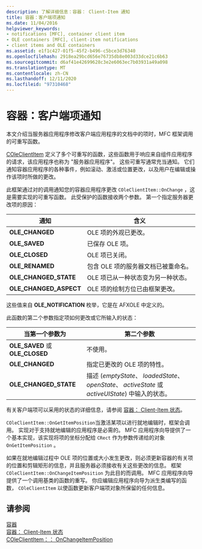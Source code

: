 ```yaml
---
description: 了解详细信息：容器： Client-Item 通知
title: 容器：客户端项通知
ms.date: 11/04/2016
helpviewer_keywords:
- notifications [MFC], container client item
- OLE containers [MFC], client-item notifications
- client items and OLE containers
ms.assetid: e1f1c427-01f5-45f2-b496-c5bce3d76340
ms.openlocfilehash: 2918ea29bcd656e76735db8e003d33dce21c6b63
ms.sourcegitcommit: d6af41e42699628c3e2e6063ec7b03931a49a098
ms.translationtype: MT
ms.contentlocale: zh-CN
ms.lasthandoff: 12/11/2020
ms.locfileid: "97310468"
---
```

# <a name="containers-client-item-notifications"></a>容器：客户端项通知

本文介绍当服务器应用程序修改客户端应用程序的文档中的项时，MFC 框架调用的可重写函数。

[COleClientItem](reference/coleclientitem-class.md) 定义了多个可重写的函数，这些函数用于响应来自组件应用程序的请求，该应用程序也称为 "服务器应用程序"。 这些可重写通常充当通知。 它们通知容器应用程序的各种事件，例如滚动、激活或位置更改，以及用户在编辑或操作该项时所做的更改。

此框架通过对的调用通知您的容器应用程序更改 `COleClientItem::OnChange` ，这是需要实现的可重写函数。 此受保护的函数接收两个参数。 第一个指定服务器更改项的原因：

|通知|含义|
|------------------|-------------|
|**OLE_CHANGED**|OLE 项的外观已更改。|
|**OLE_SAVED**|已保存 OLE 项。|
|**OLE_CLOSED**|OLE 项已关闭。|
|**OLE_RENAMED**|包含 OLE 项的服务器文档已被重命名。|
|**OLE_CHANGED_STATE**|OLE 项已从一种状态变为另一种状态。|
|**OLE_CHANGED_ASPECT**|OLE 项的绘制方位已由框架更改。|

这些值来自 **OLE_NOTIFICATION** 枚举，它是在 AFXOLE 中定义的。

此函数的第二个参数指定项如何更改或它所输入的状态：

|当第一个参数为|第二个参数|
|----------------------------|---------------------|
|**OLE_SAVED** 或 **OLE_CLOSED**|不使用。|
|**OLE_CHANGED**|指定已更改的 OLE 项的特性。|
|**OLE_CHANGED_STATE**|描述 (*emptyState*、 *loadedState*、 *openState*、 *activeState* 或 *activeUIState*) 中输入的状态。|

有关客户端项可以采用的状态的详细信息，请参阅 [容器： Client-Item 状态](containers-client-item-states.md)。

`COleClientItem::OnGetItemPosition`当激活某项以进行就地编辑时，框架会调用。 实现对于支持就地编辑的应用程序是必需的。 MFC 应用程序向导提供了一个基本实现，该实现将项的坐标分配给 `CRect` 作为参数传递给的对象 `OnGetItemPosition` 。

如果在就地编辑过程中 OLE 项的位置或大小发生更改，则必须更新容器的有关项的位置和剪辑矩形的信息，并且服务器必须接收有关这些更改的信息。 框架 `COleClientItem::OnChangeItemPosition` 为此目的而调用。 MFC 应用程序向导提供了一个调用基类的函数的重写。 你应编辑应用程序向导为派生类编写的函数， `COleClientItem` 以使函数更新客户端项对象所保留的任何信息。

## <a name="see-also"></a>请参阅

[容器](containers.md)<br/>
[容器： Client-Item 状态](containers-client-item-states.md)<br/>
[COleClientItem：： OnChangeItemPosition](reference/coleclientitem-class.md#onchangeitemposition)
